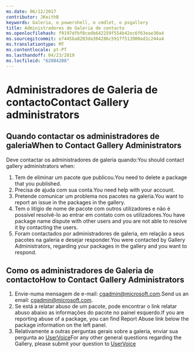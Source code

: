 ```yaml
---
ms.date: 06/12/2017
contributor: JKeithB
keywords: Galeria, o powershell, o cmdlet, o psgallery
title: Administradores de Galeria de contacto
ms.openlocfilehash: f9197dfbf0cedb642259f554b42ec6f63eae30a4
ms.sourcegitcommit: e7445ba8203da304286c591ff513900ad1c244a4
ms.translationtype: MT
ms.contentlocale: pt-PT
ms.lasthandoff: 04/23/2019
ms.locfileid: "62084288"
---
```

# <a name="contact-gallery-administrators"></a><span data-ttu-id="bf25f-103">Administradores de Galeria de contacto</span><span class="sxs-lookup"><span data-stu-id="bf25f-103">Contact Gallery administrators</span></span>

## <a name="when-to-contact-gallery-administrators"></a><span data-ttu-id="bf25f-104">Quando contactar os administradores de galeria</span><span class="sxs-lookup"><span data-stu-id="bf25f-104">When to Contact Gallery Administrators</span></span>

<span data-ttu-id="bf25f-105">Deve contactar os administradores de galeria quando:</span><span class="sxs-lookup"><span data-stu-id="bf25f-105">You should contact gallery administrators when:</span></span>

1. <span data-ttu-id="bf25f-106">Tem de eliminar um pacote que publicou.</span><span class="sxs-lookup"><span data-stu-id="bf25f-106">You need to delete a package that you published.</span></span>
2. <span data-ttu-id="bf25f-107">Precisa de ajuda com sua conta.</span><span class="sxs-lookup"><span data-stu-id="bf25f-107">You need help with your account.</span></span>
3. <span data-ttu-id="bf25f-108">Pretende comunicar um problema nos pacotes na galeria.</span><span class="sxs-lookup"><span data-stu-id="bf25f-108">You want to report an issue in the packages in the gallery.</span></span>
4. <span data-ttu-id="bf25f-109">Tem o litígio de nome de pacote com outros utilizadores e não é possível resolvê-lo ao entrar em contato com os utilizadores.</span><span class="sxs-lookup"><span data-stu-id="bf25f-109">You have package name dispute with other users and you are not able to resolve it by contacting the users.</span></span>
5. <span data-ttu-id="bf25f-110">Foram contactados por administradores de galeria, em relação a seus pacotes na galeria e desejar responder.</span><span class="sxs-lookup"><span data-stu-id="bf25f-110">You were contacted by Gallery Administrators, regarding your packages in the gallery and you want to respond.</span></span>

## <a name="how-to-contact-gallery-administrators"></a><span data-ttu-id="bf25f-111">Como os administradores de Galeria de contacto</span><span class="sxs-lookup"><span data-stu-id="bf25f-111">How to Contact Gallery Administrators</span></span>

1. <span data-ttu-id="bf25f-112">Envie-numa mensagem de e-mail: cgadmin@microsoft.com.</span><span class="sxs-lookup"><span data-stu-id="bf25f-112">Send us an email: cgadmin@microsoft.com.</span></span>
2. <span data-ttu-id="bf25f-113">Se está a relatar abuso de um pacote, pode encontrar o link relatar abuso abaixo as informações do pacote no painel esquerdo.</span><span class="sxs-lookup"><span data-stu-id="bf25f-113">If you are reporting abuse of a package, you can find Report Abuse link below the package information on the left panel.</span></span>
3. <span data-ttu-id="bf25f-114">Relativamente a outras perguntas gerais sobre a galeria, enviar sua pergunta ao [UserVoice](http://windowsserver.uservoice.com/forums/301869-powershell)</span><span class="sxs-lookup"><span data-stu-id="bf25f-114">For any other general questions regarding the Gallery, please submit your question to [UserVoice](http://windowsserver.uservoice.com/forums/301869-powershell)</span></span>
